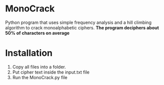 # MonoCrack
Python program that uses simple frequency analysis and a hill climbing algorithm to crack monoalphabetic ciphers. **The program deciphers about 50% of characters on average**

# Installation
1. Copy all files into a folder.
2. Put cipher text inside the input.txt file
3. Run the MonoCrack.py file
